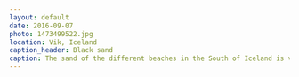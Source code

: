 ```yaml
---
layout: default
date: 2016-09-07
photo: 1473499522.jpg
location: Vik, Iceland
caption_header: Black sand
caption: The sand of the different beaches in the South of Iceland is very thin and also very black. The colors of the place are very interesting with the blue of the water, the black of the sand and the green of the grass behind.
---
```

